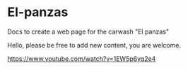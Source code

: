 # El-panzas
Docs to create a web page for the carwash "El panzas"

Hello, please be free to add new content, you are welcome.

https://www.youtube.com/watch?v=1EW5p6yq2e4
